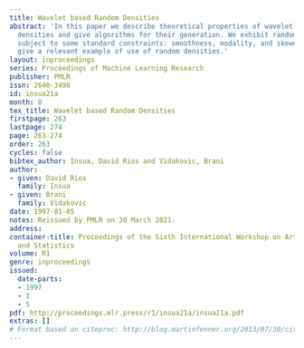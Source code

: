 ```yaml
---
title: Wavelet based Random Densities
abstract: 'In this paper we describe theoretical properties of wavelet-based random
  densities and give algorithms for their generation. We exhibit random densities
  subject to some standard constraints: smoothness, modality, and skewness. We also
  give a relevant example of use of random densities.'
layout: inproceedings
series: Proceedings of Machine Learning Research
publisher: PMLR
issn: 2640-3498
id: insua21a
month: 0
tex_title: Wavelet based Random Densities
firstpage: 263
lastpage: 274
page: 263-274
order: 263
cycles: false
bibtex_author: Insua, David Rios and Vidakovic, Brani
author:
- given: David Rios
  family: Insua
- given: Brani
  family: Vidakovic
date: 1997-01-05
notes: Reissued by PMLR on 30 March 2021.
address:
container-title: Proceedings of the Sixth International Workshop on Artificial Intelligence
  and Statistics
volume: R1
genre: inproceedings
issued:
  date-parts:
  - 1997
  - 1
  - 5
pdf: http://proceedings.mlr.press/r1/insua21a/insua21a.pdf
extras: []
# Format based on citeproc: http://blog.martinfenner.org/2013/07/30/citeproc-yaml-for-bibliographies/
---
```


